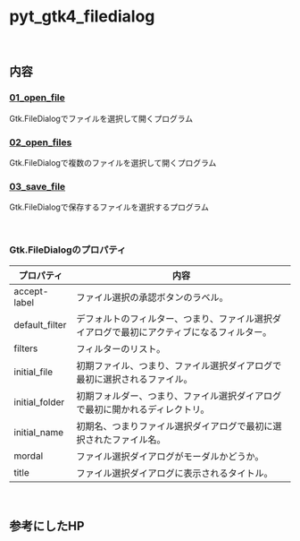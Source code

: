 # pyt_gtk4_filedialog

<br>

## 内容 

### [01_open_file](./01_open_file/README.md)

Gtk.FileDialogでファイルを選択して開くプログラム  

### [02_open_files](./02_open_files/README.md)

Gtk.FileDialogで複数のファイルを選択して開くプログラム  

### [03_save_file](./03_save_file/README.md)

Gtk.FileDialogで保存するファイルを選択するプログラム  

<br>

### Gtk.FileDialogのプロパティ

| プロパティ | 内容 |
| --- | --- |
| accept-label | ファイル選択の承認ボタンのラベル。 |
| default_filter | デフォルトのフィルター、つまり、ファイル選択ダイアログで最初にアクティブになるフィルター。 |
| filters | フィルターのリスト。 |
| initial_file | 初期ファイル、つまり、ファイル選択ダイアログで最初に選択されるファイル。 |
| initial_folder | 初期フォルダー、つまり、ファイル選択ダイアログで最初に開かれるディレクトリ。 |
| initial_name | 初期名、つまりファイル選択ダイアログで最初に選択されたファイル名。 |
| mordal | ファイル選択ダイアログがモーダルかどうか。 |
| title | ファイル選択ダイアログに表示されるタイトル。 |


<br>

## 参考にしたHP
